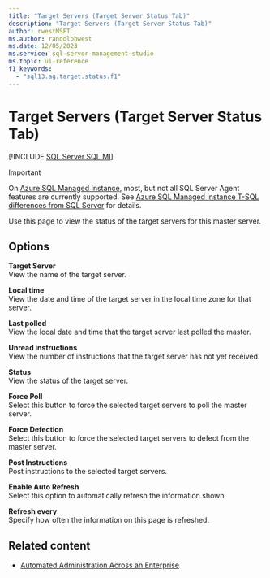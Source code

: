 ```yaml
---
title: "Target Servers (Target Server Status Tab)"
description: "Target Servers (Target Server Status Tab)"
author: rwestMSFT
ms.author: randolphwest
ms.date: 12/05/2023
ms.service: sql-server-management-studio
ms.topic: ui-reference
f1_keywords:
  - "sql13.ag.target.status.f1"
---
```


# Target Servers (Target Server Status Tab)

[!INCLUDE [SQL Server SQL MI](../includes/applies-to-version/sql-asdbmi.md)]

> [!IMPORTANT]  
> On [Azure SQL Managed Instance](/azure/sql-database/sql-database-managed-instance), most, but not all SQL Server Agent features are currently supported. See [Azure SQL Managed Instance T-SQL differences from SQL Server](/azure/sql-database/sql-database-managed-instance-transact-sql-information#sql-server-agent) for details.

Use this page to view the status of the target servers for this master server.

## Options

**Target Server**  
View the name of the target server.

**Local time**  
View the date and time of the target server in the local time zone for that server.

**Last polled**  
View the local date and time that the target server last polled the master.

**Unread instructions**  
View the number of instructions that the target server has not yet received.

**Status**  
View the status of the target server.

**Force Poll**  
Select this button to force the selected target servers to poll the master server.

**Force Defection**  
Select this button to force the selected target servers to defect from the master server.

**Post Instructions**  
Post instructions to the selected target servers.

**Enable Auto Refresh**  
Select this option to automatically refresh the information shown.

**Refresh every**  
Specify how often the information on this page is refreshed.

## Related content

- [Automated Administration Across an Enterprise](automated-administration-across-an-enterprise.md)
